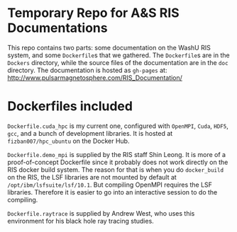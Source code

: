 # Temporary Repo for A&S RIS Documentations

This repo contains two parts: some documentation on the WashU RIS system, and some `Dockerfile`s that we gathered. The `Dockerfile`s are in the `Dockers` directory, while the source files of the documentation are in the `doc` directory. The documentation is hosted as `gh-pages` at: http://www.pulsarmagnetosphere.com/RIS_Documentation/

# Dockerfiles included

`Dockerfile.cuda_hpc` is my current one, configured with `OpenMPI`, `Cuda`, `HDF5`, `gcc`, and a bunch of development libraries. It is hosted at `fizban007/hpc_ubuntu` on the Docker Hub.

`Dockerfile.demo_mpi` is supplied by the RIS staff Shin Leong. It is more of a proof-of-concept Dockerfile since it probably does not work directly on the RIS docker build system. The reason for that is when you do `docker_build` on the RIS, the LSF libraries are not mounted by default at `/opt/ibm/lsfsuite/lsf/10.1`. But compiling OpenMPI requires the LSF libraries. Therefore it is easier to go into an interactive session to do the compiling.

`Dockerfile.raytrace` is supplied by Andrew West, who uses this environment for his black hole ray tracing studies. 
